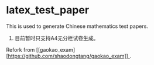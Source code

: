 # latex_test_paper
This is used to generate Chinese mathematics test papers.

1. 目前暂时只支持A4无分栏试卷生成。

Refork from [[gaokao_exam][https://github.com/shaodongtang/gaokao_exam]].
